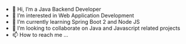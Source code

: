 - 👋 Hi, I’m a Java Backend Developer
- 👀 I’m interested in Web Application Development
- 🌱 I’m currently learning Spring Boot 2 and Node JS
- 💞️ I’m looking to collaborate on Java and Javascript related projects
- 📫 How to reach me ...

<!---
geistFahrer/geistFahrer is a ✨ special ✨ repository because its `README.md` (this file) appears on your GitHub profile.
You can click the Preview link to take a look at your changes.
--->
